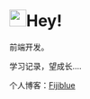 

<h1><img src="https://emojis.slackmojis.com/emojis/images/1531849430/4246/blob-sunglasses.gif?1531849430" width="30"/>Hey!</h1>

<p>前端开发。</p>
<p>学习记录，望成长....</p>
<p>
个人博客：<a href="https://canyonmnmn.github.io/Fijiblueblog">Fijiblue</a>
<p>

